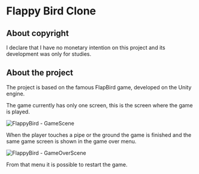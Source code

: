 # Flappy Bird Clone 

## About copyright

I declare that I have no monetary intention on this project and its development was only for studies.

## About the project

The project is based on the famous FlapBird game, developed on the Unity engine.

The game currently has only one screen, this is the screen where the game is played.

![FlappyBird - GameScene](https://user-images.githubusercontent.com/40183730/95136295-43b06d00-073c-11eb-9b05-8b02dafc0cb7.png)

When the player touches a pipe or the ground the game is finished and the same game screen is shown in the game over menu.

![FlappyBird - GameOverScene](https://user-images.githubusercontent.com/40183730/95136852-43fd3800-073d-11eb-8413-21f8367cbc69.png)

From that menu it is possible to restart the game.
